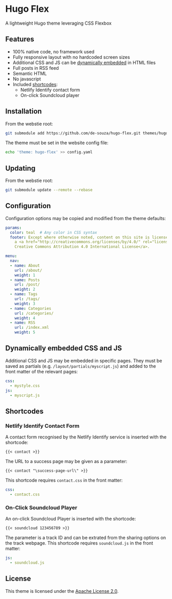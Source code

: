 # Hugo Flex

A lightweight Hugo theme leveraging CSS Flexbox


## Features

- 100% native code, no framework used
- Fully responsive layout with no hardcoded screen sizes
- Additional CSS and JS can be [dynamically embedded](#additional-css-rules) in HTML files
- Full posts in RSS feed
- Semantic HTML
- No javascript
- Included [shortcodes](#shortcodes):
  - Netlify Identify contact form
  - On-click Soundcloud player


## Installation

From the webstie root:

```bash
git submodule add https://github.com/de-souza/hugo-flex.git themes/hugo-flex
```

The theme must be set in the website config file:

```bash
echo 'theme: hugo-flex' >> config.yaml
```


## Updating

From the webstie root:

```bash
git submodule update --remote --rebase
```

## Configuration

Configuration options may be copied and modified from the theme defaults:

```yaml
params:
  color: teal  # Any color in CSS syntax
  footer: Except where otherwise noted, content on this site is licensed under
    a <a href="http://creativecommons.org/licenses/by/4.0/" rel="license">
    Creative Commons Attribution 4.0 International License</a>.

menu:
  nav:
  - name: About
    url: /about/
    weight: 1
  - name: Posts
    url: /post/
    weight: 2
  - name: Tags
    url: /tags/
    weight: 3
  - name: Categories
    url: /categories/
    weight: 4
  - name: RSS
    url: /index.xml
    weight: 5
```


## Dynamically embedded CSS and JS

Additional CSS and JS may be embedded in specific pages. They must be saved as partials (e.g. `/layout/partials/myscript.js`) and added to the front matter of the relevant pages:

```yaml
css:
  - mystyle.css
js:
  - myscript.js
```


## Shortcodes

### Netlify Identify Contact Form

A contact form recognised by the Netlify Identify service is inserted with the shortcode:

```
{{< contact >}}
```

The URL to a success page may be given as a parameter:

```
{{< contact "\success-page-url\" >}}
```

This shortcode requires `contact.css` in the front matter:

```yaml
css:
  - contact.css
```

### On-Click Soundcloud Player

An on-click Soundcloud Player is inserted with the shortcode:

```
{{< soundcloud 123456789 >}}
```

The parameter is a track ID and can be extrated from the sharing options on the track webpage. This shortcode requires `soundcloud.js` in the front matter:

```yaml
js:
  - soundcloud.js
```


## License

This theme is licensed under the [Apache License 2.0](https://github.com/de-souza/hugo-flex/blob/master/LICENSE).
